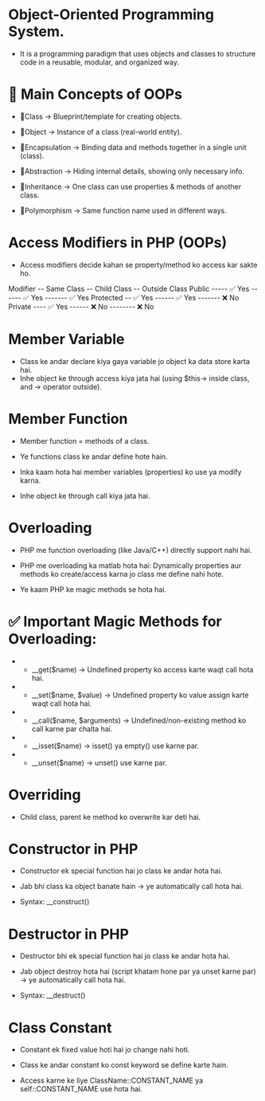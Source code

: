# Object-Oriented Programming System.

-   It is a programming paradigm that uses objects and classes to structure code in a reusable, modular, and organized way.

# 🔹 Main Concepts of OOPs

-   🔹Class → Blueprint/template for creating objects.

-   🔹Object → Instance of a class (real-world entity).

-   🔹Encapsulation → Binding data and methods together in a single unit (class).

-   🔹Abstraction → Hiding internal details, showing only necessary info.

-   🔹Inheritance → One class can use properties & methods of another class.

-   🔹Polymorphism → Same function name used in different ways.

# Access Modifiers in PHP (OOPs)

-   Access modifiers decide kahan se property/method ko access kar sakte ho.

Modifier -- Same Class -- Child Class -- Outside Class
Public ----- ✅ Yes ------ ✅ Yes ------- ✅ Yes
Protected -- ✅ Yes ------ ✅ Yes ------- ❌ No
Private ---- ✅ Yes ------ ❌ No -------- ❌ No

# Member Variable

-   Class ke andar declare kiya gaya variable jo object ka data store karta hai.
-   Inhe object ke through access kiya jata hai (using $this-> inside class, and -> operator outside).

# Member Function

-   Member function = methods of a class.

-   Ye functions class ke andar define hote hain.

-   Inka kaam hota hai member variables (properties) ko use ya modify karna.

-   Inhe object ke through call kiya jata hai.

# Overloading

-   PHP me function overloading (like Java/C++) directly support nahi hai.

-   PHP me overloading ka matlab hota hai: Dynamically properties aur methods ko create/access karna jo class me define nahi hote.

-   Ye kaam PHP ke magic methods se hota hai.

# ✅ Important Magic Methods for Overloading:

-   -   \_\_get($name) → Undefined property ko access karte waqt call hota hai.

-   -   \_\_set($name, $value) → Undefined property ko value assign karte waqt call hota hai.

-   -   \_\_call($name, $arguments) → Undefined/non-existing method ko call karne par chalta hai.

-   -   \_\_isset($name) → isset() ya empty() use karne par.

-   -   \_\_unset($name) → unset() use karne par.

# Overriding

-   Child class, parent ke method ko overwrite kar deti hai.

# Constructor in PHP

-   Constructor ek special function hai jo class ke andar hota hai.

-   Jab bhi class ka object banate hain → ye automatically call hota hai.

-   Syntax: \_\_construct()

# Destructor in PHP

-   Destructor bhi ek special function hai jo class ke andar hota hai.

-   Jab object destroy hota hai (script khatam hone par ya unset karne par) → ye automatically call hota hai.

-   Syntax: \_\_destruct()

# Class Constant

-   Constant ek fixed value hoti hai jo change nahi hoti.

-   Class ke andar constant ko const keyword se define karte hain.

-   Access karne ke liye ClassName::CONSTANT_NAME ya self::CONSTANT_NAME use hota hai.
